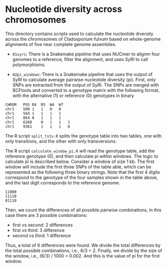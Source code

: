 # Nucleotide diversity across chromosomes

This directory contains scripts used to calculate the nucleotide diversity across the chromosomes of Cladosporium fulvum based on whole-genome alignments of five near complete genome assemblies.

* `01syri`: There is a Snakemake pipeline that uses NUCmer to alignm four genomes to a reference, filter the alignment, and uses SyRI to call polymorphisms.

* `02pi_windows`: There is a Snakemake pipeline that uses the output of SyRI to calculate average pairwise nucleotide diversity (pi). First, only SNPs are extracted from the output of SyRI. The SNPs are merged with BCFtools and converted to a genotype matrix with the following format, with the alternative (1) or reference (0) genotypes in binary

```
CHROM	POS	R4	R5	W4	W7
chr1	500	1	1	0	0
chr1	564	1	1	1	1
chr1	864	0	1	1	1
chr1	6260	0	1	1	1
chr1	9361	1	1	1	0
```

The R script `split_tstv.R` splits the genotype table into two tables, one with only transitions, and the other with only transversions.

The R script `calculate_window_pi.R` will read the genotype table, add the reference genotype (0), and then calculate pi within windows. The logic to calculate pi is described below. Consider a window of size 1 kb. The first window will include the first three SNPs of the table able, which can be represented as the following three binary strings. Note that the first 4 digits correspond to the genotype of the four samples shown in the table above, and the last digit corresponds to the reference genome.

```
11000
11110
01110
```

Then, we count the differences of all possible pairwise combinations, in this case there are 3 possible combinations: 

* first vs second: 2 differences
* first vs third: 3 difference
* second vs third: 1 difference

Thus, a total of 6 differences were found. We divide the total differences by the total possible combinations, i.e., 6/3 = 2. Finally, we divide by the size of the window, i.e., (6/3) / 1000 = 0.002. And this is the value of pi for the first window.
